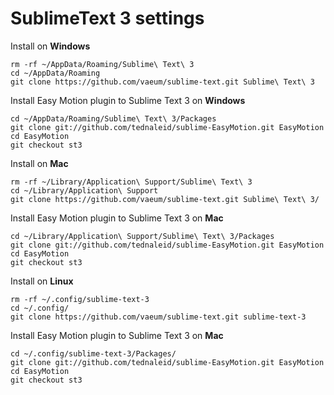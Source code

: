 # SublimeText 3 settings

Install on **Windows**

```
rm -rf ~/AppData/Roaming/Sublime\ Text\ 3
cd ~/AppData/Roaming
git clone https://github.com/vaeum/sublime-text.git Sublime\ Text\ 3
```

Install Easy Motion plugin to Sublime Text 3 on **Windows**

```
cd ~/AppData/Roaming/Sublime\ Text\ 3/Packages
git clone git://github.com/tednaleid/sublime-EasyMotion.git EasyMotion
cd EasyMotion
git checkout st3
```

Install on **Mac**

```
rm -rf ~/Library/Application\ Support/Sublime\ Text\ 3
cd ~/Library/Application\ Support
git clone https://github.com/vaeum/sublime-text.git Sublime\ Text\ 3/
```

Install Easy Motion plugin to Sublime Text 3 on **Mac**

```
cd ~/Library/Application\ Support/Sublime\ Text\ 3/Packages
git clone git://github.com/tednaleid/sublime-EasyMotion.git EasyMotion
cd EasyMotion
git checkout st3
```

Install on **Linux**

```
rm -rf ~/.config/sublime-text-3
cd ~/.config/
git clone https://github.com/vaeum/sublime-text.git sublime-text-3
```

Install Easy Motion plugin to Sublime Text 3 on **Mac**

```
cd ~/.config/sublime-text-3/Packages/
git clone git://github.com/tednaleid/sublime-EasyMotion.git EasyMotion
cd EasyMotion
git checkout st3
```
